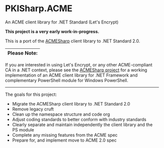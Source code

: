 # PKISharp.ACME
An ACME client library for .NET Standard (Let's Encrypt)

**This project is a very early work-in-progress.**

This is a port of the [ACMESharp](https://github.com/ebekker/ACMESharp) client library to .NET Standard 2.0.

 Please Note: |
--------------|
If you are interested in using Let's Encrypt, or any other ACME-compliant CA in a .NET context,
please see the [ACMESharp project](https://github.com/ebekker/ACMESharp) for a working
implementation of an ACME client library for .NET Framework and complementary PowerShell module
for Windows PowerShell.

----

The goals for this project:

* Migrate the ACMESharp client library to .NET Standard 2.0
* Remove legacy cruft
* Clean up the namespace structure and code org
* Adjust coding standards to better conform with industry standards
* Clearly separate and maintain independently the client library and the PS module
* Complete any missing features from the ACME spec
* Prepare for, and implement move to ACME 2.0 spec
